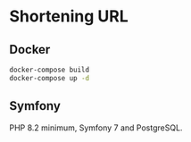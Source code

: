 # Shortening URL

## Docker

```Bash
docker-compose build
docker-compose up -d
```

## Symfony

PHP 8.2 minimum, Symfony 7 and PostgreSQL.
